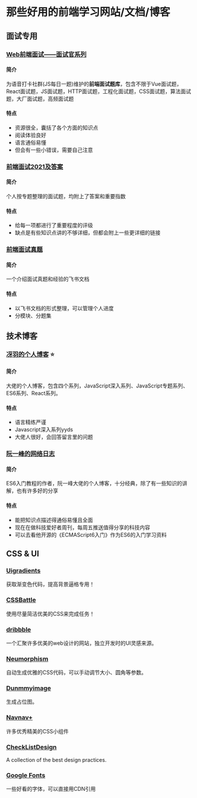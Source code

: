 # 那些好用的前端学习网站/文档/博客


## 面试专用

### [Web前端面试——面试官系列](https://vue3js.cn/interview/)  

#### 简介

为语音打卡社群(JS每日一题)维护的**前端面试题库**，包含不限于Vue面试题，React面试题，JS面试题，HTTP面试题，工程化面试题，CSS面试题，算法面试题，大厂面试题，高频面试题

#### 特点

- 资源很全，囊括了各个方面的知识点
- 阅读体验良好
- 语言通俗易懂
- 但会有一些小错误，需要自己注意

### [前端面试2021及答案](https://blog.csdn.net/qq_33277654/article/details/112758362?utm_source=app&app_version=4.9.1)  

#### 简介

个人按专题整理的面试题，均附上了答案和重要指数

#### 特点

- 给每一项都进行了重要程度的评级
- 缺点是有些知识点讲的不够详细，但都会附上一些更详细的链接

### [前端面试真题](https://x9kmfzzu3k.feishu.cn/base/bascnOVMyHjndXshmfWVWuOWWUd?table=tblDEwJHNg8Y3FY9&view=vew9iquA45)  

#### 简介

一个介绍面试真题和经验的飞书文档

#### 特点

- 以飞书文档的形式整理，可以管理个人进度
- 分模块、分题集

## 技术博客

### [冴羽的个人博客](https://github.com/mqyqingfeng/Blog)  ⭐

#### 简介

大佬的个人博客，包含四个系列，JavaScript深入系列、JavaScript专题系列、ES6系列、React系列。

#### 特点

- 语言精练严谨
- Javascript深入系列yyds
- 大佬人很好，会回答留言里的问题

### [阮一峰的网络日志](https://www.ruanyifeng.com/blog/)   

#### 简介

ES6入门教程的作者，阮一峰大佬的个人博客，十分经典，除了有一些知识的讲解，也有许多好的分享

#### 特点

- 能把知识点描述得通俗易懂且全面
- 现在在做科技爱好者周刊，每周五推送值得分享的科技内容
- 可以去看他开源的《ECMAScript6入门》作为ES6的入门学习资料

## CSS & UI

### [Uigradients](https://uigradients.com/#Petrichor) 

获取渐变色代码，提高背景逼格专用！

### [CSSBattle](https://cssbattle.dev/)

使用尽量简洁优美的CSS来完成任务！

### [dribbble](https://dribbble.com/shots/popular/web-design)

一个汇聚许多优美的web设计的网站，独立开发时的UI灵感来源。

### [Neumorphism](https://neumorphism.io/#e0e0e0)

自动生成优雅的CSS代码，可以手动调节大小、圆角等参数。

### [Dunmmyimage](https://dummyimage.com/)

生成占位图。

### [Navnav+](http://navnav.co/)

许多优秀精美的CSS小组件

### [CheckListDesign](https://www.checklist.design/?ref=usniemvuilaptrinh)

A collection of the best design practices.

### [Google Fonts](https://fonts.google.com/)

一些好看的字体，可以直接用CDN引用

